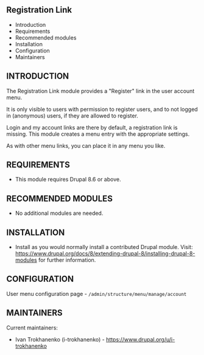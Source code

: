 Registration Link
-----------------

 * Introduction
 * Requirements
 * Recommended modules
 * Installation
 * Configuration
 * Maintainers

INTRODUCTION
------------
The Registration Link module provides a "Register" link 
in the user account menu.

It is only visible to users with permission to register users, and to
not logged in (anonymous) users, if they are allowed to register.

Login and my account links are there by default, a registration link is missing.
This module creates a menu entry with the appropriate settings.

As with other menu links, you can place it in any menu you like.

REQUIREMENTS
------------
 * This module requires Drupal 8.6 or above.
 
RECOMMENDED MODULES
-------------------
 * No additional modules are needed.

INSTALLATION
------------
 * Install as you would normally install a contributed Drupal module. Visit:
   https://www.drupal.org/docs/8/extending-drupal-8/installing-drupal-8-modules
   for further information.

CONFIGURATION
------------
User menu configuration page - `/admin/structure/menu/manage/account`

MAINTAINERS
-----------
Current maintainers:
 * Ivan Trokhanenko (i-trokhanenko) - https://www.drupal.org/u/i-trokhanenko
